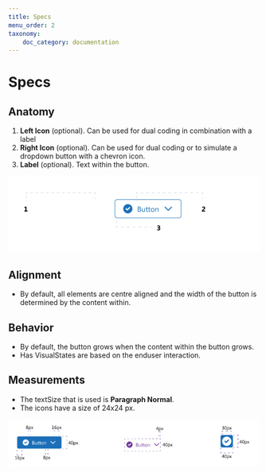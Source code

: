```yaml
---
title: Specs
menu_order: 2
taxonomy:
    doc_category: documentation
---
```


# Specs

## Anatomy

1. **Left Icon** (optional). Can be used for dual coding in combination with a label
2. **Right Icon** (optional). Can be used for dual coding or to simulate a dropdown button with a chevron icon.
3. **Label** (optional). Text within the button.

![Button Anatomy](/_images/ButtonAnatomy.png)

## Alignment

* By default, all elements are centre aligned and the width of the button is determined by the content within.
  
## Behavior

* By default, the button grows when the content within the button grows.
* Has VisualStates are based on the enduser interaction.

## Measurements

* The textSize that is used is **Paragraph Normal**.
* The icons have a size of 24x24 px.
  
![Button Measurments](/_images/ButtonMeasurements.png)
